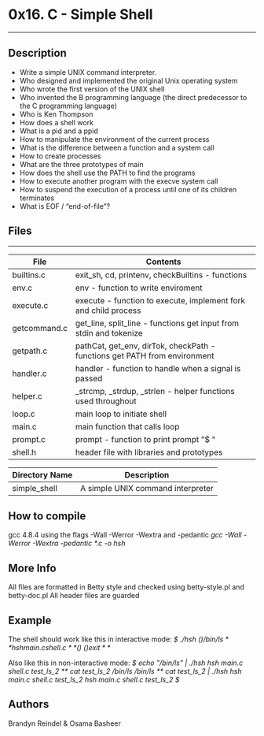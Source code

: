 # 0x16. C - Simple Shell
---
## Description
* Write a simple UNIX command interpreter.
* Who designed and implemented the original Unix operating system
* Who wrote the first version of the UNIX shell
* Who invented the B programming language (the direct predecessor to the C programming language)
* Who is Ken Thompson
* How does a shell work
* What is a pid and a ppid
* How to manipulate the environment of the current process
* What is the difference between a function and a system call
* How to create processes
* What are the three prototypes of main
* How does the shell use the PATH to find the programs
* How to execute another program with the execve system call
* How to suspend the execution of a process until one of its children terminates
* What is EOF / “end-of-file”?

## Files
---
File|Contents
---|---
builtins.c | exit_sh, cd, printenv, checkBuiltins - functions
env.c | env - function to write enviroment
execute.c | execute - function to execute, implement fork and child process
getcommand.c | get_line, split_line - functions get input from stdin and tokenize
getpath.c | pathCat, get_env, dirTok, checkPath - functions get PATH from environment
handler.c | handler - function to handle when a signal is passed
helper.c | _strcmp, _strdup, _strlen - helper functions used throughout
loop.c | main loop to initiate shell
main.c | main function that calls loop
prompt.c | prompt - function to print prompt "$ "
shell.h | header file with libraries and prototypes

Directory Name | Description
---|---
simple_shell |A simple UNIX command interpreter

## How to compile
gcc 4.8.4 using the flags -Wall -Werror -Wextra and -pedantic
_gcc -Wall -Werror -Wextra -pedantic *.c -o hsh_
## More Info
All files are formatted in Betty style and checked using betty-style.pl and betty-doc.pl
All header files are guarded
## Example
The shell should work like this in interactive mode:
*$ ./hsh*
*($) /bin/ls*
*hsh main.c shell.c*
*($)*
*($) exit*
*$*

Also like this in non-interactive mode:
*$ echo "/bin/ls" | ./hsh*
*hsh main.c shell.c test_ls_2*
*$*
*$ cat test_ls_2*
*/bin/ls*
*/bin/ls*
*$*
*$ cat test_ls_2 | ./hsh*
*hsh main.c shell.c test_ls_2*
*hsh main.c shell.c test_ls_2*
*$*

## Authors
Brandyn Reindel & Osama Basheer